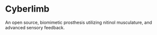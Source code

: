 # Cyberlimb
An open source, biomimetic prosthesis utilizing nitinol musculature, and advanced sensory feedback. 
